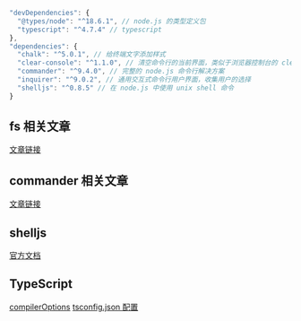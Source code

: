 ```js
"devDependencies": {
  "@types/node": "^18.6.1", // node.js 的类型定义包
  "typescript": "^4.7.4" // typescript
},
"dependencies": {
  "chalk": "^5.0.1", // 给终端文字添加样式
  "clear-console": "^1.1.0", // 清空命令行的当前界面，类似于浏览器控制台的 clear() 和 命令行下的 clear
  "commander": "^9.4.0", // 完整的 node.js 命令行解决方案
  "inquirer": "^9.0.2", // 通用交互式命令行用户界面，收集用户的选择
  "shelljs": "^0.8.5" // 在 node.js 中使用 unix shell 命令
}
```


## fs 相关文章
[文章链接](https://juejin.cn/post/6844903677782654983)


## commander 相关文章
[文章链接](https://juejin.cn/post/6844903586833711112)


## shelljs
[官方文档](https://github.com/shelljs/shelljs)

## TypeScript
[compilerOptions](https://www.typescriptlang.org/docs/handbook/compiler-options.html)
[tsconfig.json 配置](https://juejin.cn/post/6844904178234458120#heading-14)
